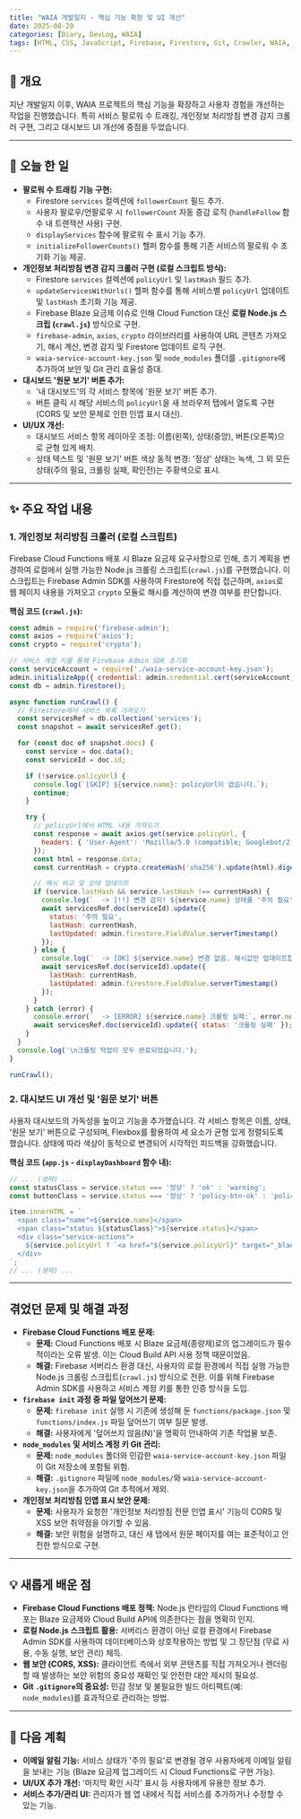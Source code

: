 ```yaml
---
title: "WAIA 개발일지 - 핵심 기능 확장 및 UI 개선"
date: 2025-08-20
categories: [Diary, DevLog, WAIA]
tags: [HTML, CSS, JavaScript, Firebase, Firestore, Git, Crawler, WAIA, DevLog]
---
```


## 👋 개요

지난 개발일지 이후, WAIA 프로젝트의 핵심 기능을 확장하고 사용자 경험을 개선하는 작업을 진행했습니다. 특히 서비스 팔로워 수 트래킹, 개인정보 처리방침 변경 감지 크롤러 구현, 그리고 대시보드 UI 개선에 중점을 두었습니다.

---

## 📝 오늘 한 일

-   **팔로워 수 트래킹 기능 구현:**
    -   Firestore `services` 컬렉션에 `followerCount` 필드 추가.
    -   사용자 팔로우/언팔로우 시 `followerCount` 자동 증감 로직 (`handleFollow` 함수 내 트랜잭션 사용) 구현.
    -   `displayServices` 함수에 팔로워 수 표시 기능 추가.
    -   `initializeFollowerCounts()` 헬퍼 함수를 통해 기존 서비스의 팔로워 수 초기화 기능 제공.
-   **개인정보 처리방침 변경 감지 크롤러 구현 (로컬 스크립트 방식):**
    -   Firestore `services` 컬렉션에 `policyUrl` 및 `lastHash` 필드 추가.
    -   `updateServicesWithUrls()` 헬퍼 함수를 통해 서비스별 `policyUrl` 업데이트 및 `lastHash` 초기화 기능 제공.
    -   Firebase Blaze 요금제 이슈로 인해 Cloud Function 대신 **로컬 Node.js 스크립 (`crawl.js`)** 방식으로 구현.
    -   `firebase-admin`, `axios`, `crypto` 라이브러리를 사용하여 URL 콘텐츠 가져오기, 해시 계산, 변경 감지 및 Firestore 업데이트 로직 구현.
    -   `waia-service-account-key.json` 및 `node_modules` 폴더를 `.gitignore`에 추가하여 보안 및 Git 관리 효율성 증대.
-   **대시보드 '원문 보기' 버튼 추가:**
    -   '내 대시보드'의 각 서비스 항목에 '원문 보기' 버튼 추가.
    -   버튼 클릭 시 해당 서비스의 `policyUrl`을 새 브라우저 탭에서 열도록 구현 (CORS 및 보안 문제로 인한 인앱 표시 대신).
-   **UI/UX 개선:**
    -   대시보드 서비스 항목 레이아웃 조정: 이름(왼쪽), 상태(중앙), 버튼(오른쪽)으로 균형 있게 배치.
    -   상태 텍스트 및 '원문 보기' 버튼 색상 동적 변경: '정상' 상태는 녹색, 그 외 모든 상태(주의 필요, 크롤링 실패, 확인전)는 주황색으로 표시.

---

## ✨ 주요 작업 내용

### 1. 개인정보 처리방침 크롤러 (로컬 스크립트)

Firebase Cloud Functions 배포 시 Blaze 요금제 요구사항으로 인해, 초기 계획을 변경하여 로컬에서 실행 가능한 Node.js 크롤링 스크립트(`crawl.js`)를 구현했습니다. 이 스크립트는 Firebase Admin SDK를 사용하여 Firestore에 직접 접근하며, `axios`로 웹 페이지 내용을 가져오고 `crypto` 모듈로 해시를 계산하여 변경 여부를 판단합니다.

**핵심 코드 (`crawl.js`):**
```javascript
const admin = require('firebase-admin');
const axios = require('axios');
const crypto = require('crypto');

// 서비스 계정 키를 통해 Firebase Admin SDK 초기화
const serviceAccount = require('./waia-service-account-key.json');
admin.initializeApp({ credential: admin.credential.cert(serviceAccount) });
const db = admin.firestore();

async function runCrawl() {
  // Firestore에서 서비스 목록 가져오기
  const servicesRef = db.collection('services');
  const snapshot = await servicesRef.get();

  for (const doc of snapshot.docs) {
    const service = doc.data();
    const serviceId = doc.id;

    if (!service.policyUrl) {
      console.log(`[SKIP] ${service.name}: policyUrl이 없습니다.`);
      continue;
    }

    try {
      // policyUrl에서 HTML 내용 가져오기
      const response = await axios.get(service.policyUrl, {
        headers: { 'User-Agent': 'Mozilla/5.0 (compatible; Googlebot/2.1; +http://www.google.com/bot.html)' }
      });
      const html = response.data;
      const currentHash = crypto.createHash('sha256').update(html).digest('hex');

      // 해시 비교 및 상태 업데이트
      if (service.lastHash && service.lastHash !== currentHash) {
        console.log(`  -> [!!] 변경 감지! ${service.name} 상태를 '주의 필요'로 업데이트합니다.`);
        await servicesRef.doc(serviceId).update({
          status: '주의 필요',
          lastHash: currentHash,
          lastUpdated: admin.firestore.FieldValue.serverTimestamp()
        });
      } else {
        console.log(`  -> [OK] ${service.name} 변경 없음. 해시값만 업데이트합니다.`);
        await servicesRef.doc(serviceId).update({
          lastHash: currentHash,
          lastUpdated: admin.firestore.FieldValue.serverTimestamp()
        });
      }
    } catch (error) {
      console.error(`  -> [ERROR] ${service.name} 크롤링 실패:`, error.message);
      await servicesRef.doc(serviceId).update({ status: '크롤링 실패' });
    }
  }
  console.log('\n크롤링 작업이 모두 완료되었습니다.');
}

runCrawl();
```

### 2. 대시보드 UI 개선 및 '원문 보기' 버튼

사용자 대시보드의 가독성을 높이고 기능을 추가했습니다. 각 서비스 항목은 이름, 상태, '원문 보기' 버튼으로 구성되며, Flexbox를 활용하여 세 요소가 균형 있게 정렬되도록 했습니다. 상태에 따라 색상이 동적으로 변경되어 시각적인 피드백을 강화했습니다.

**핵심 코드 (`app.js` - `displayDashboard` 함수 내):**
```javascript
// ... (생략) ...
const statusClass = service.status === '정상' ? 'ok' : 'warning';
const buttonClass = service.status === '정상' ? 'policy-btn-ok' : 'policy-btn-warning';

item.innerHTML = `
  <span class="name">${service.name}</span>
  <span class="status ${statusClass}">${service.status}</span>
  <div class="service-actions">
    ${service.policyUrl ? `<a href="${service.policyUrl}" target="_blank" class="policy-link-btn ${buttonClass}">원문 보기</a>` : ''}
  </div>
`;
// ... (생략) ...
```

---

## 겪었던 문제 및 해결 과정

-   **Firebase Cloud Functions 배포 문제:**
    -   **문제:** Cloud Functions 배포 시 Blaze 요금제(종량제)로의 업그레이드가 필수적이라는 오류 발생. 이는 Cloud Build API 사용 정책 때문이었음.
    -   **해결:** Firebase 서버리스 환경 대신, 사용자의 로컬 환경에서 직접 실행 가능한 Node.js 크롤링 스크립트(`crawl.js`) 방식으로 전환. 이를 위해 Firebase Admin SDK를 사용하고 서비스 계정 키를 통한 인증 방식을 도입.
-   **`firebase init` 과정 중 파일 덮어쓰기 문제:**
    -   **문제:** `firebase init` 실행 시 기존에 생성해 둔 `functions/package.json` 및 `functions/index.js` 파일 덮어쓰기 여부 질문 발생.
    -   **해결:** 사용자에게 '덮어쓰지 않음(N)'을 명확히 안내하여 기존 작업물 보존.
-   **`node_modules` 및 서비스 계정 키 Git 관리:**
    -   **문제:** `node_modules` 폴더와 민감한 `waia-service-account-key.json` 파일이 Git 저장소에 포함될 위험.
    -   **해결:** `.gitignore` 파일에 `node_modules/`와 `waia-service-account-key.json`을 추가하여 Git 추적에서 제외.
-   **개인정보 처리방침 인앱 표시 보안 문제:**
    -   **문제:** 사용자가 요청한 '개인정보 처리방침 전문 인앱 표시' 기능이 CORS 및 XSS 보안 취약점을 야기할 수 있음.
    -   **해결:** 보안 위험을 설명하고, 대신 새 탭에서 원문 페이지를 여는 표준적이고 안전한 방식으로 구현.

---

## 💡 새롭게 배운 점

-   **Firebase Cloud Functions 배포 정책:** Node.js 런타임의 Cloud Functions 배포는 Blaze 요금제와 Cloud Build API에 의존한다는 점을 명확히 인지.
-   **로컬 Node.js 스크립트 활용:** 서버리스 환경이 아닌 로컬 환경에서 Firebase Admin SDK를 사용하여 데이터베이스와 상호작용하는 방법 및 그 장단점 (무료 사용, 수동 실행, 보안 관리) 체득.
-   **웹 보안 (CORS, XSS):** 클라이언트 측에서 외부 콘텐츠를 직접 가져오거나 렌더링할 때 발생하는 보안 위험의 중요성 재확인 및 안전한 대안 제시의 필요성.
-   **Git `.gitignore`의 중요성:** 민감 정보 및 불필요한 빌드 아티팩트(예: `node_modules`)를 효과적으로 관리하는 방법.

---

## 🚀 다음 계획

-   **이메일 알림 기능:** 서비스 상태가 '주의 필요'로 변경될 경우 사용자에게 이메일 알림을 보내는 기능 (Blaze 요금제 업그레이드 시 Cloud Functions로 구현 가능).
-   **UI/UX 추가 개선:** '마지막 확인 시각' 표시 등 사용자에게 유용한 정보 추가.
-   **서비스 추가/관리 UI:** 관리자가 웹 앱 내에서 직접 서비스를 추가하거나 수정할 수 있는 기능.